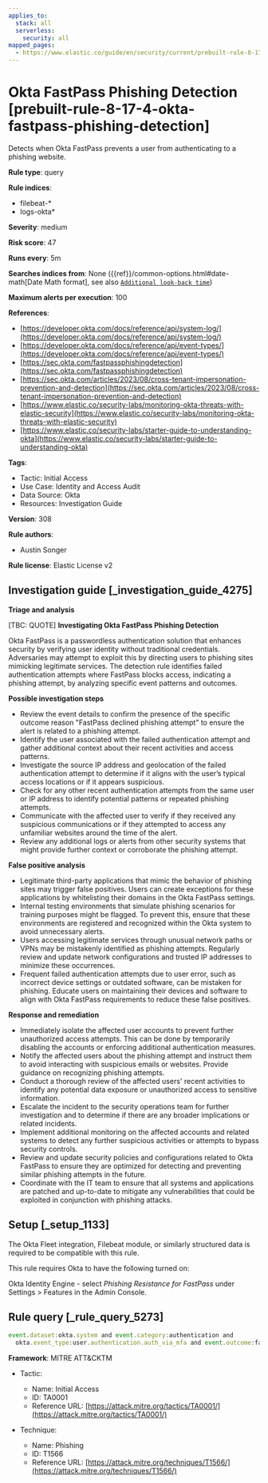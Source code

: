 ```yaml
---
applies_to:
  stack: all
  serverless:
    security: all
mapped_pages:
  - https://www.elastic.co/guide/en/security/current/prebuilt-rule-8-17-4-okta-fastpass-phishing-detection.html
---
```


# Okta FastPass Phishing Detection [prebuilt-rule-8-17-4-okta-fastpass-phishing-detection]

Detects when Okta FastPass prevents a user from authenticating to a phishing website.

**Rule type**: query

**Rule indices**:

* filebeat-*
* logs-okta*

**Severity**: medium

**Risk score**: 47

**Runs every**: 5m

**Searches indices from**: None ({{ref}}/common-options.html#date-math[Date Math format], see also [`Additional look-back time`](docs-content://solutions/security/detect-and-alert/create-detection-rule.md#rule-schedule))

**Maximum alerts per execution**: 100

**References**:

* [https://developer.okta.com/docs/reference/api/system-log/](https://developer.okta.com/docs/reference/api/system-log/)
* [https://developer.okta.com/docs/reference/api/event-types/](https://developer.okta.com/docs/reference/api/event-types/)
* [https://sec.okta.com/fastpassphishingdetection](https://sec.okta.com/fastpassphishingdetection)
* [https://sec.okta.com/articles/2023/08/cross-tenant-impersonation-prevention-and-detection](https://sec.okta.com/articles/2023/08/cross-tenant-impersonation-prevention-and-detection)
* [https://www.elastic.co/security-labs/monitoring-okta-threats-with-elastic-security](https://www.elastic.co/security-labs/monitoring-okta-threats-with-elastic-security)
* [https://www.elastic.co/security-labs/starter-guide-to-understanding-okta](https://www.elastic.co/security-labs/starter-guide-to-understanding-okta)

**Tags**:

* Tactic: Initial Access
* Use Case: Identity and Access Audit
* Data Source: Okta
* Resources: Investigation Guide

**Version**: 308

**Rule authors**:

* Austin Songer

**Rule license**: Elastic License v2

## Investigation guide [_investigation_guide_4275]

**Triage and analysis**

[TBC: QUOTE]
**Investigating Okta FastPass Phishing Detection**

Okta FastPass is a passwordless authentication solution that enhances security by verifying user identity without traditional credentials. Adversaries may attempt to exploit this by directing users to phishing sites mimicking legitimate services. The detection rule identifies failed authentication attempts where FastPass blocks access, indicating a phishing attempt, by analyzing specific event patterns and outcomes.

**Possible investigation steps**

* Review the event details to confirm the presence of the specific outcome reason "FastPass declined phishing attempt" to ensure the alert is related to a phishing attempt.
* Identify the user associated with the failed authentication attempt and gather additional context about their recent activities and access patterns.
* Investigate the source IP address and geolocation of the failed authentication attempt to determine if it aligns with the user’s typical access locations or if it appears suspicious.
* Check for any other recent authentication attempts from the same user or IP address to identify potential patterns or repeated phishing attempts.
* Communicate with the affected user to verify if they received any suspicious communications or if they attempted to access any unfamiliar websites around the time of the alert.
* Review any additional logs or alerts from other security systems that might provide further context or corroborate the phishing attempt.

**False positive analysis**

* Legitimate third-party applications that mimic the behavior of phishing sites may trigger false positives. Users can create exceptions for these applications by whitelisting their domains in the Okta FastPass settings.
* Internal testing environments that simulate phishing scenarios for training purposes might be flagged. To prevent this, ensure that these environments are registered and recognized within the Okta system to avoid unnecessary alerts.
* Users accessing legitimate services through unusual network paths or VPNs may be mistakenly identified as phishing attempts. Regularly review and update network configurations and trusted IP addresses to minimize these occurrences.
* Frequent failed authentication attempts due to user error, such as incorrect device settings or outdated software, can be mistaken for phishing. Educate users on maintaining their devices and software to align with Okta FastPass requirements to reduce these false positives.

**Response and remediation**

* Immediately isolate the affected user accounts to prevent further unauthorized access attempts. This can be done by temporarily disabling the accounts or enforcing additional authentication measures.
* Notify the affected users about the phishing attempt and instruct them to avoid interacting with suspicious emails or websites. Provide guidance on recognizing phishing attempts.
* Conduct a thorough review of the affected users' recent activities to identify any potential data exposure or unauthorized access to sensitive information.
* Escalate the incident to the security operations team for further investigation and to determine if there are any broader implications or related incidents.
* Implement additional monitoring on the affected accounts and related systems to detect any further suspicious activities or attempts to bypass security controls.
* Review and update security policies and configurations related to Okta FastPass to ensure they are optimized for detecting and preventing similar phishing attempts in the future.
* Coordinate with the IT team to ensure that all systems and applications are patched and up-to-date to mitigate any vulnerabilities that could be exploited in conjunction with phishing attacks.


## Setup [_setup_1133]

The Okta Fleet integration, Filebeat module, or similarly structured data is required to be compatible with this rule.

This rule requires Okta to have the following turned on:

Okta Identity Engine - select *Phishing Resistance for FastPass* under Settings > Features in the Admin Console.


## Rule query [_rule_query_5273]

```js
event.dataset:okta.system and event.category:authentication and
  okta.event_type:user.authentication.auth_via_mfa and event.outcome:failure and okta.outcome.reason:"FastPass declined phishing attempt"
```

**Framework**: MITRE ATT&CKTM

* Tactic:

    * Name: Initial Access
    * ID: TA0001
    * Reference URL: [https://attack.mitre.org/tactics/TA0001/](https://attack.mitre.org/tactics/TA0001/)

* Technique:

    * Name: Phishing
    * ID: T1566
    * Reference URL: [https://attack.mitre.org/techniques/T1566/](https://attack.mitre.org/techniques/T1566/)



